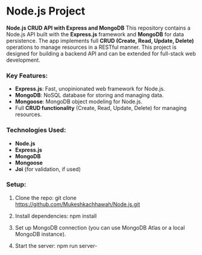 # Node.js Project

**Node.js CRUD API with Express and MongoDB**
This repository contains a Node.js API built with the **Express.js** framework and **MongoDB** for data persistence. The app implements full **CRUD (Create, Read, Update, Delete)** operations to manage resources in a RESTful manner. This project is designed for building a backend API and can be extended for full-stack web development.

### Key Features:
- **Express.js**: Fast, unopinionated web framework for Node.js.
- **MongoDB**: NoSQL database for storing and managing data.
- **Mongoose**: MongoDB object modeling for Node.js.
- Full **CRUD functionality** (Create, Read, Update, Delete) for managing resources.

### Technologies Used:
- **Node.js**
- **Express.js**
- **MongoDB**
- **Mongoose**
- **Joi** (for validation, if used)

### Setup:
1. Clone the repo:
   git clone https://github.com/Mukeshkachhawah/Node.js.git

2. Install dependencies:
   npm install

3. Set up MongoDB connection (you can use MongoDB Atlas or a local MongoDB instance).

4. Start the server:
   npm run server-
